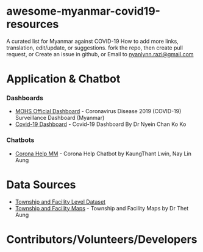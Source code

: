 # awesome-myanmar-covid19-resources
A curated list for Myanmar against COVID-19
How to add more links, translation, edit/update, or suggestions.
fork the repo, then create pull request, or
Create an issue in github, or
Email to nyanlynn.razi@gmail.com

# Application & Chatbot

### Dashboards
 - [MOHS Official Dashboard](https://doph.maps.arcgis.com/apps/opsdashboard/index.html#/f8fb4ccc3d2d42c7ab0590dbb3fc26b8) - Coronavirus Disease 2019 (COVID-19) Surveillance Dashboard (Myanmar)
- [Covid-19 Dashboard](https://bit.ly/covidmyanmar) - Covid-19 Dashboard By Dr Nyein Chan Ko Ko

### Chatbots
- [Corona Help MM](https://www.messenger.com/t/CoronaHelpMM) - Corona Help Chatbot by KaungThant Lwin, Nay Lin Aung


# Data Sources
- [Township and Facility Level Dataset](https://github.com/theananda/data/tree/master/covid-19)
- [Township and Facility Maps](https://bit.ly/2Jlunhk) - Township and Facility Maps by Dr Thet Aung


# Contributors/Volunteers/Developers
